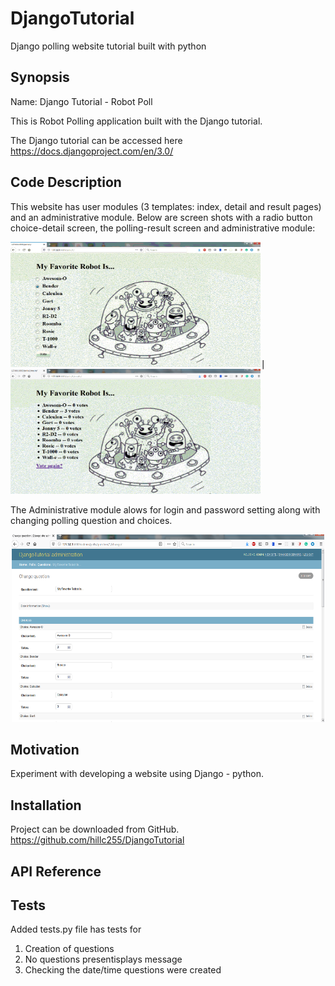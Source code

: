 # DjangoTutorial
Django polling website tutorial built with python

## Synopsis

Name:  Django Tutorial - Robot Poll

This is Robot Polling application built with the Django tutorial.

The Django tutorial can be accessed here <https://docs.djangoproject.com/en/3.0/>

## Code Description

This website has user modules (3 templates: index, detail and result pages) and an administrative module.
Below are screen shots with a radio button choice-detail screen, the polling-result screen and administrative module:

<kbd><img width="400" height="200" src="readme_assets/robot_detail.gif">|</kbd><kbd><img width="400" height="200" src="readme_assets/robot_result.gif"></kbd>

The Administrative module alows for login and password setting along with changing polling question and choices.
<p align="center">
<kbd><img width="500" height="300" src="readme_assets/robot_admin.png"></kbd>
</p>  

## Motivation

Experiment with developing a website using Django - python.

## Installation

Project can be downloaded from GitHub.  
https://github.com/hillc255/DjangoTutorial

## API Reference

## Tests

Added tests.py file has tests for 
1.  Creation of questions
2.  No questions presentisplays message
3.  Checking the date/time questions were created

